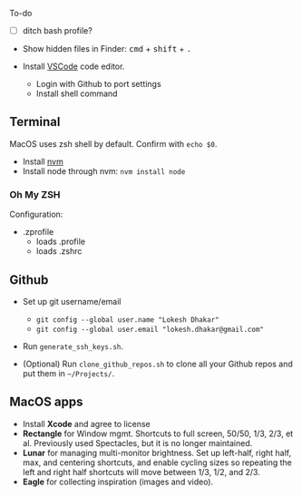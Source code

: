 To-do
- [ ] ditch bash profile?


- Show hidden files in Finder: <kbd>cmd</kbd> + <kbd>shift</kbd> + <kbd>.</kbd>

- Install [VSCode](https://code.visualstudio.com/) code editor.
  - Login with Github to port settings
  - Install shell command

## Terminal
MacOS uses zsh shell by default. Confirm with `echo $0`.

- Install [nvm](https://github.com/nvm-sh/nvm)
- Install node through nvm: `nvm install node`

### Oh My ZSH
Configuration:

- .zprofile
  - loads .profile
  - loads .zshrc

## Github
- Set up git username/email
  - `git config --global user.name "Lokesh Dhakar"`
  - `git config --global user.email "lokesh.dhakar@gmail.com"`

- Run `generate_ssh_keys.sh`.
- (Optional) Run `clone_github_repos.sh` to clone all your Github repos and put them in `~/Projects/`.

## MacOS apps
- Install **Xcode** and agree to license
- **Rectangle** for Window mgmt. Shortcuts to full screen, 50/50, 1/3, 2/3, et al. Previously used Spectacles, but it is no longer maintained.
- **Lunar** for managing multi-monitor brightness. Set up left-half, right half, max, and centering shortcuts, and enable cycling sizes so repeating the left and right half shortcuts will move between 1/3, 1/2, and 2/3.
- **Eagle** for collecting inspiration (images and video).
